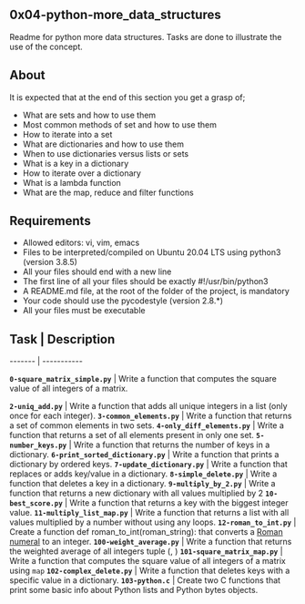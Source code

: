 ## 0x04-python-more_data_structures

Readme for python more data structures. Tasks are done to illustrate the use of the concept.

## About

It is expected that at the end of this section you get a grasp of;
- What are sets and how to use them
- Most common methods of set and how to use them
- How to iterate into a set
- What are dictionaries and how to use them
- When to use dictionaries versus lists or sets
- What is a key in a dictionary
- How to iterate over a dictionary
- What is a lambda function
- What are the map, reduce and filter functions

## Requirements

- Allowed editors: vi, vim, emacs
- Files to be interpreted/compiled on Ubuntu 20.04 LTS using python3 (version 3.8.5)
- All your files should end with a new line
- The first line of all your files should be exactly #!/usr/bin/python3
- A README.md file, at the root of the folder of the project, is mandatory
- Your code should use the pycodestyle (version 2.8.*)
- All your files must be executable

## Task | Description
------- | -----------

**`0-square_matrix_simple.py`** | Write a function that computes the square value of all integers of a matrix.

**`2-uniq_add.py`** | Write a function that adds all unique integers in a list (only once for each integer).
**`3-common_elements.py`** | Write a function that returns a set of common elements in two sets.
**`4-only_diff_elements.py`** | Write a function that returns a set of all elements present in only one set.
**`5-number_keys.py`** | Write a function that returns the number of keys in a dictionary.
**`6-print_sorted_dictionary.py`** | Write a function that prints a dictionary by ordered keys.
**`7-update_dictionary.py`** | Write a function that replaces or adds key/value in a dictionary.
**`8-simple_delete.py`** | Write a function that deletes a key in a dictionary.
**`9-multiply_by_2.py`** | Write a function that returns a new dictionary with all values multiplied by 2
**`10-best_score.py`** | Write a function that returns a key with the biggest integer value.
**`11-multiply_list_map.py`** | Write a function that returns a list with all values multiplied by a number without using any loops.
**`12-roman_to_int.py`** | Create a function def roman_to_int(roman_string): that converts a [Roman numeral](https://en.wikipedia.org/wiki/Roman_numerals) to an integer.
**`100-weight_average.py`** | Write a function that returns the weighted average of all integers tuple (<score>, <weight>)
**`101-square_matrix_map.py`** | Write a function that computes the square value of all integers of a matrix using `map`
**`102-complex_delete.py`** | Write a function that deletes keys with a specific value in a dictionary.
**`103-python.c`** | Create two C functions that print some basic info about Python lists and Python bytes objects.